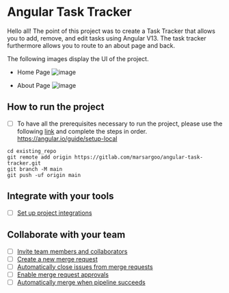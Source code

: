# Angular Task Tracker

Hello all!
The point of this project was to create a Task Tracker that allows you to add, remove, and edit tasks using Angular V13. The task tracker furthermore allows you to route to an about page and back. 

The following images display the UI of the project.

- Home Page
![image](https://user-images.githubusercontent.com/43450418/174449561-d44ead42-8581-4210-8f56-4e356843e954.png)

- About Page
![image](https://user-images.githubusercontent.com/43450418/174452895-3dc967d4-5e4c-464d-8376-98b1de83624f.png)


## How to run the project

 - [ ] To have all the prerequisites necessary to run the project, please use the following [link](https://angular.io/guide/setup-local) and complete the steps in order.
https://angular.io/guide/setup-local 

```
cd existing_repo
git remote add origin https://gitlab.com/marsargoo/angular-task-tracker.git
git branch -M main
git push -uf origin main
```

## Integrate with your tools

- [ ] [Set up project integrations](https://gitlab.com/marsargoo/angular-task-tracker/-/settings/integrations)

## Collaborate with your team

- [ ] [Invite team members and collaborators](https://docs.gitlab.com/ee/user/project/members/)
- [ ] [Create a new merge request](https://docs.gitlab.com/ee/user/project/merge_requests/creating_merge_requests.html)
- [ ] [Automatically close issues from merge requests](https://docs.gitlab.com/ee/user/project/issues/managing_issues.html#closing-issues-automatically)
- [ ] [Enable merge request approvals](https://docs.gitlab.com/ee/user/project/merge_requests/approvals/)
- [ ] [Automatically merge when pipeline succeeds](https://docs.gitlab.com/ee/user/project/merge_requests/merge_when_pipeline_succeeds.html)

#
